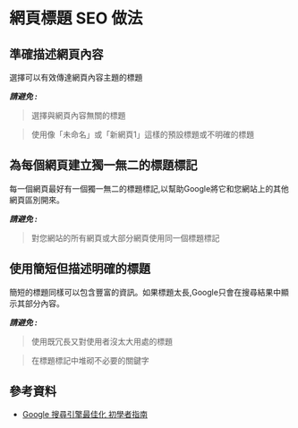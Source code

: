 # 網頁標題 SEO 做法

## 準確描述網頁內容

選擇可以有效傳達網頁內容主題的標題

***請避免 :***

> 選擇與網頁內容無關的標題

> 使用像「未命名」或「新網頁1」這樣的預設標題或不明確的標題

## 為每個網頁建立獨一無二的標題標記

每一個網頁最好有一個獨一無二的標題標記,以幫助Google將它和您網站上的其他網頁區別開來。

***請避免 :***

> 對您網站的所有網頁或大部分網頁使用同一個標題標記

## 使用簡短但描述明確的標題

簡短的標題同樣可以包含豐富的資訊。如果標題太長,Google只會在搜尋結果中顯示其部分內容。

***請避免 :***

> 使用既冗長又對使用者沒太大用處的標題

> 在標題標記中堆砌不必要的關鍵字


## 參考資料

* [Google 搜尋引擎最佳化 初學者指南](http://static.googleusercontent.com/external_content/untrusted_dlcp/www.google.com.hk/zh-TW/hk/intl/zh-TW/webmasters/docs/search-engine-optimization-starter-guide-zh-tw.pdf)
